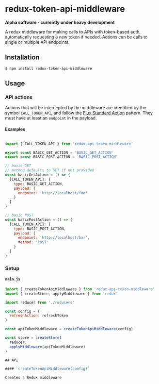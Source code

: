 # redux-token-api-middleware

**Alpha software - currently under heavy development**

A redux middleware for making calls to APIs with token-based auth, automatically
requesting a new token if needed. Actions can be calls to single or multiple API
endpoints.

## Installation

	$ npm install redux-token-api-middleware

## Usage

### API actions

Actions that will be intercepted by the middleware are identified by the symbol
`CALL_TOKEN_API`, and follow the [Flux Standard Action]() pattern. They must have
at least an `endpoint` in the payload.

#### Examples

```javascript

import { CALL_TOKEN_API } from 'redux-api-token-middleware'

export const BASIC_GET_ACTION = 'BASIC_GET_ACTION'
export const BASIC_POST_ACTION = 'BASIC_POST_ACTION'

// basic GET
// method defaults to GET if not provided
const basicGetAction = () => {
  [CALL_TOKEN_API]: {
    type: BASIC_GET_ACTION,
    payload: {
      endpoint: 'http://localhost/foo'
    }
  }
}

// basic POST
const basicPostAction = () => {
  [CALL_TOKEN_API]: {
    type: BASIC_POST_ACTION,
    payload: {
      endpoint: 'http://localhost/bar',
      method: 'POST'
    }
  }
}
```

### Setup

#### `main.js`

```javascript
import { createTokenApiMiddleware } from 'redux-api-token-middleware'
import { createStore, applyMiddleware } from 'redux'

import reducer from './reducers'

const config = {
  refreshAction: refreshToken
}

const apiTokenMiddleware = createTokenApiMiddleware(config)

const store = createStore(
  reducer,
  applyMiddleware(apiTokenMiddleware)
)

## API

#### `createTokenApiMiddleware(config)`

Creates a Redux middleware 

```